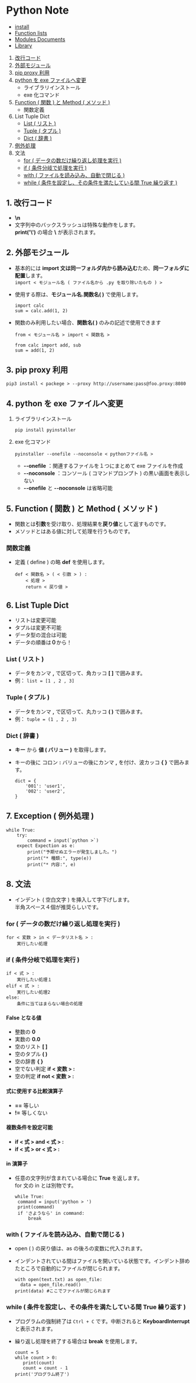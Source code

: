 # Python Note
 - [install](https://www.python.org/downloads/)
 - [Function lists](https://docs.python.org/ja/3/library/functions.html)
 - [Modules Documents](https://docs.python.org/ja/3/tutorial/modules.html)
 - [Library](https://docs.python.org/ja/3/library/index.html)
1. [改行コード](#anchor1)
2. [外部モジュール](#anchor2)
3. [pip proxy 利用](#anchor3)
4. [python を exe ファイルへ変更](#anchor4)
   - ライブラリインストール
   - exe 化コマンド
5. [Function ( 関数 ) と Method ( メソッド )](#anchor5)
   - 関数定義
6. List Tuple Dict
   - [List ( リスト )](#anchor6a)
   - [Tuple ( タプル )](#anchor6b)
   - [Dict ( 辞書 )](#anchor6c)
7. [例外処理](#anchor7)
8. 文法
   - [for ( データの数だけ繰り返し処理を実行 )](#anchor8a)
   - [if ( 条件分岐で処理を実行 )](#anchor8b)
   - [with ( ファイルを読み込み、自動で閉じる )](#anchor8c)
   - [while ( 条件を設定し、その条件を満たしている間 True 繰り返す )](#anchor8d)

<a id="anchor1"></a>

## 1. 改行コード
 - **\n**
 - 文字列中のバックスラッシュは特殊な動作をします。<br>**print('\\')** の場合 **\\** が表示されます。

<a id="anchor2"></a>

## 2. 外部モジュール
 - 基本的には **import 文は同一フォルダ内から読み込む**ため、**同一フォルダに配置**します。<br>` import < モジュール名 ( ファイル名から .py を取り除いたもの ) > `
 - 使用する際は、**モジュール名.関数名( )** で使用します。

    ```:記述例
    import calc
    sum = calc.add(1, 2)
    ```

- 関数のみ利用したい場合、**関数名( )** のみの記述で使用できます

    ```:書式
    from < モジュール名 > import < 関数名 >
    ```

    ```:記述例
    from calc import add, sub
    sum = add(1, 2)
    ```

<a id="anchor3"></a>

## 3. pip proxy 利用

 ```:コマンド
 pip3 install < packege > --proxy http://username:pass@foo.proxy:8080
 ```

<a id="anchor4"></a>

## 4. python を exe ファイルへ変更
1. ライブラリインストール

    ```:コマンド
    pip install pyinstaller
    ```

2. exe 化コマンド

    ```:コマンド
    pyinstaller --onefile --noconsole < pythonファイル名 >
    ```

    - **--onefile** ：関連するファイルを１つにまとめて exe ファイルを作成
    - **--noconsole** ：コンソール ( コマンドプロンプト ) の黒い画面を表示しない
    - **--onefile** と **--noconsole** は省略可能

<a id="anchor5"></a>

## 5. Function ( 関数 ) と Method ( メソッド )
 - 関数とは**引数**を受け取り、処理結果を**戻り値**として返すものです。
 - メソッドとはある値に対して処理を行うものです。

### 関数定義
 - 定義 ( define ) の略 **def** を使用します。

    ```:記述例
    def < 関数名 > ( < 引数 > ) :
        < 処理 >
        return < 戻り値 >
    ```

## 6. List Tuple Dict
 - リストは変更可能
 - タプルは変更不可能
 - データ型の混合は可能
 - データの順番は**０**から！

<a id="anchor6a"></a>

### List ( リスト )
 - データをカンマ **,** で区切って、角カッコ **[ ]** で囲みます。
 - 例： ` list = [1 , 2 , 3] `

<a id="anchor6b"></a>

### Tuple ( タプル )
 - データをカンマ **,** で区切って、丸カッコ **( )** で囲みます。
 - 例： ` tuple = (1 , 2 , 3) `

<a id="anchor6c"></a>

### Dict ( 辞書 )
 - **キー** から **値 ( バリュー )** を取得します。
 - キーの後に コロン **:** バリューの後にカンマ **,** を付け、波カッコ **{ }** で囲みます。

    ```:記述例
    dict = {
        '001': 'user1',
        '002': 'user2',
    }
    ```

<a id="anchor7"></a>

## 7. Exception ( 例外処理 )

 ```:記述例
 while True:
     try:
         command = input(`python >`)
     expect Expection as e:
         print("予期せぬエラーが発生しました。")
         print("* 種類:", type(e))
         print("* 内容:", e)
 ```

## 8. 文法
 - インデント ( 空白文字 ) を挿入して字下げします。<br>半角スペース４個が推奨らしいです。

<a id="anchor8a"></a>

### for ( データの数だけ繰り返し処理を実行 )

 ```:記述例
 for < 変数 > in < データリスト名 > :
     実行したい処理
 ```

<a id="anchor8b"></a>

### if ( 条件分岐で処理を実行 )

 ```:記述例
 if < 式 > :
     実行したい処理１
 elif < 式 > :
     実行したい処理2
 else:
     条件に当てはまらない場合の処理
 ```

#### False となる値
 - 整数の **0**
 - 実数の **0.0**
 - 空のリスト **[ ]**
 - 空のタプル **( )**
 - 空の辞書 **{ }**
 - 空でない判定 **if < 変数 > :**
 - 空の判定 **if not < 変数 > :**

#### 式に使用する比較演算子
 - **==** 等しい
 - **!=** 等しくない

#### 複数条件を設定可能
 - **if < 式 > and < 式 > :**
 - **if < 式 > or < 式 > :**

#### in 演算子
 - 任意の文字列が含まれている場合に **True** を返します。<br>for 文の in とは別物です。

    ```:記述例
    while True:
     command = input('python > ')
     print(command)
     if 'さようなら' in command:
         break
    ```

<a id="anchor8c"></a>

### with ( ファイルを読み込み、自動で閉じる )
 - open ( ) の戻り値は、as の後ろの変数に代入されます。
 - インデントされている間はファイルを開いている状態です。インデント辞めたところで自動的にファイルが閉じられます。

    ```:記述例
    with open(text.txt) as open_file:
      data = open_file.read()
    print(data) #ここでファイルが閉じられます
    ```

<a id="anchor8d"></a>

### while ( 条件を設定し、その条件を満たしている間 True 繰り返す )
 - プログラムの強制終了は ` Ctrl + C ` です。中断されると **KeyboardInterrupt** と表示されます。
 - 繰り返し処理を終了する場合は **break** を使用します。

    ```:記述例
    count = 5
    while count > 0:
       print(count)
       count = count - 1
    print('プログラム終了')
    ```
